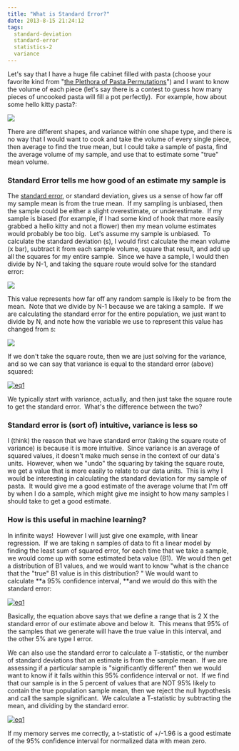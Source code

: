 ```yaml
---
title: "What is Standard Error?"
date: 2013-8-15 21:24:12
tags:
  standard-deviation
  standard-error
  statistics-2
  variance
---
```



Let's say that I have a huge file cabinet filled with pasta (choose your favorite kind from "[the Plethora of Pasta Permutations](http://popchartlab.com/products/the-plethora-of-pasta-permutations)") and I want to know the volume of each piece (let's say there is a contest to guess how many pieces of uncooked pasta will fill a pot perfectly).  For example, how about some hello kitty pasta?:

![](http://media3.onsugar.com/files/2012/06/24/4/883/8834916/9be25151ab62a713_IMG_0007.preview.JPG)

There are different shapes, and variance within one shape type, and there is no way that I would want to cook and take the volume of every single piece, then average to find the true mean, but I could take a sample of pasta, find the average volume of my sample, and use that to estimate some "true" mean volume.

### Standard Error tells me how good of an estimate my sample is

The [standard error](http://en.wikipedia.org/wiki/Standard_error), or standard deviation, gives us a sense of how far off my sample mean is from the true mean.  If my sampling is unbiased, then the sample could be either a slight overestimate, or underestimate.  If my sample is biased (for example, if I had some kind of hook that more easily grabbed a hello kitty and not a flower) then my mean volume estimates would probably be too big.  Let's assume my sample is unbiased.  To calculate the standard deviation (s), I would first calculate the mean volume (x bar), subtract it from each sample volume, square that result, and add up all the squares for my entire sample.  Since we have a sample, I would then divide by N-1, and taking the square route would solve for the standard error:

![](http://www.mathsisfun.com/data/images/standard-deviation-sample.gif)

This value represents how far off any random sample is likely to be from the mean.  Note that we divide by N-1 because we are taking a sample.  If we are calculating the standard error for the entire population, we just want to divide by N, and note how the variable we use to represent this value has changed from s:

![](http://www.mathsisfun.com/data/images/standard-deviation-formula.gif)

If we don't take the square route, then we are just solving for the variance, and so we can say that variance is equal to the standard error (above) squared:

[![eq1](http://www.vbmis.com/learn/wp-content/uploads/2013/08/eq1.png)](http://www.vbmis.com/learn/wp-content/uploads/2013/08/eq1.png)

We typically start with variance, actually, and then just take the square route to get the standard error.  What's the difference between the two?

### Standard error is (sort of) intuitive, variance is less so

I (think) the reason that we have standard error (taking the square route of variance) is because it is more intuitive.  Since variance is an average of squared values, it doesn't make much sense in the context of our data's units.  However, when we "undo" the squaring by taking the square route, we get a value that is more easily to relate to our data units.  This is why I would be interesting in calculating the standard deviation for my sample of pasta.  It would give me a good estimate of the average volume that I'm off by when I do a sample, which might give me insight to how many samples I should take to get a good estimate.

### How is this useful in machine learning?

In infinite ways!  However I will just give one example, with linear regression.  If we are taking n samples of data to fit a linear model by finding the least sum of squared error, for each time that we take a sample, we would come up with some estimated beta value (B1).  We would then get a distribution of B1 values, and we would want to know "what is the chance that the "true" B1 value is in this distribution? " We would want to calculate **a 95% confidence interval, **and we would do this with the standard error:

[![eq1](http://www.vbmis.com/learn/wp-content/uploads/2013/08/eq11.png)](http://www.vbmis.com/learn/wp-content/uploads/2013/08/eq11.png)

Basically, the equation above says that we define a range that is 2 X the standard error of our estimate above and below it.  This means that 95% of the samples that we generate will have the true value in this interval, and the other 5% are type I error.

We can also use the standard error to calculate a T-statistic, or the number of standard deviations that an estimate is from the sample mean.  If we are assessing if a particular sample is "significantly different" then we would want to know if it falls within this 95% confidence interval or not.  If we find that our sample is in the 5 percent of values that are NOT 95% likely to contain the true population sample mean, then we reject the null hypothesis and call the sample significant.  We calculate a T-statistic by subtracting the mean, and dividing by the standard error.

[![eq1](http://www.vbmis.com/learn/wp-content/uploads/2013/08/eq12.png)](http://www.vbmis.com/learn/wp-content/uploads/2013/08/eq12.png)

If my memory serves me correctly, a t-statistic of +/-1.96 is a good estimate of the 95% confidence interval for normalized data with mean zero.


